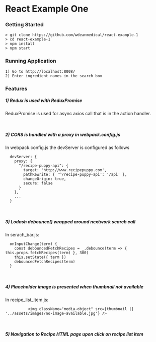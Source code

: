 # React Example One 


### Getting Started

```
> git clone https://github.com/wdeanmedical/react-example-1
> cd react-example-1
> npm install
> npm start
```

### Running Application
```
1) Go to http://localhost:8008/
2) Enter ingredient names in the search box
```

### Features

##### 1) Redux is used with ReduxPromise
ReduxPromise is used for async axios call that is in the action handler.

<br>

##### 2) CORS is handled with a proxy in webpack.config.js
In webpack.config.js the devServer is configured as follows
```
  devServer: {
    proxy: {
      "/recipe-puppy-api": {
        target: 'http://www.recipepuppy.com',
        pathRewrite: { '^/recipe-puppy-api': '/api' },
        changeOrigin: true,
        secure: false
      }
    },
    ...
  }
  ```
  <br>
  
##### 3) Lodash debounce() wrapped around nextwork search call
In serach_bar.js:
````
  onInputChange(term) {
    const debouncedFetchRecipes = _.debounce(term => { this.props.fetchRecipes(term) }, 300)
    this.setState({ term })
    debouncedFetchRecipes(term)
  }
  ````
  <br>
  
##### 4) Placeholder image is presented when thumbnail not available
In recipe_list_item.js:
````
          <img className="media-object" src={thumbnail || '../assets/images/no-image-available.jpg'} />
```` 
<br>

##### 5)  Navigation to Recipe HTML page upon click on recipe list item


